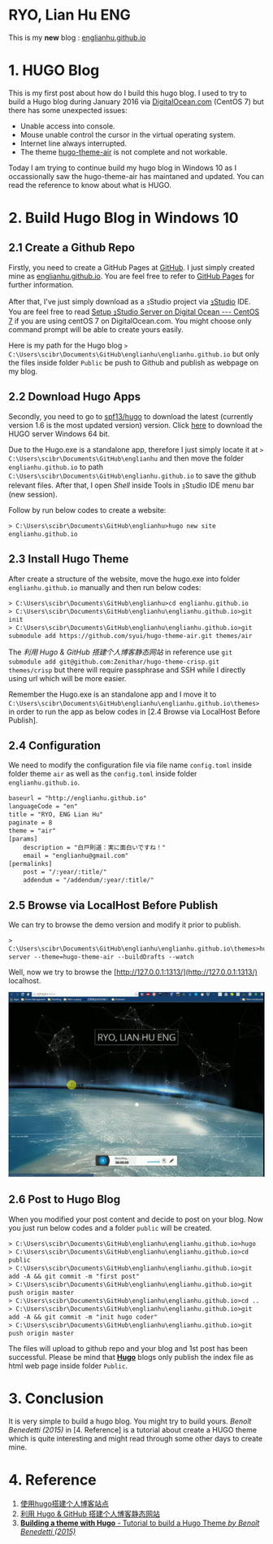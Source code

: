 # RYO, Lian Hu ENG

This is my **new** blog : [englianhu.github.io](https://englianhu.github.io)

# 1. HUGO Blog

  This is my first post about how do I build this hugo blog. I used to try to build a Hugo blog during January 2016 via [DigitalOcean.com](https://m.do.co/c/aabb124120d0) (CentOS 7) but there has some unexpected issues:
  
  - Unable access into console.
  - Mouse unable control the cursor in the virtual operating system.
  - Internet line always interrupted.
  - The theme [hugo-theme-air](https://github.com/syui/hugo-theme-air) is not complete and not workable.

  Today I am trying to continue build my hugo blog in Windows 10 as I occassionally saw the hugo-theme-air has maintaned and updated. You can read the reference to know about what is HUGO.
  
# 2. Build Hugo Blog in Windows 10

## 2.1 Create a Github Repo

  Firstly, you need to create a GitHub Pages at [GitHub](https://github.com). I just simply created mine as [englianhu.github.io](https://github.com/englianhu/englianhu.github.io). You are feel free to refer to [GitHub Pages](https://pages.github.com/) for further information.

  After that, I've just simply download as a ｮStudio project via [ｮStudio](http://www.rstudio.com) IDE. You are feel free to read [Setup ｮStudio Server on Digital Ocean --- CentOS 7](https://github.com/scibrokes/setup-rstudio-server) if you are using centOS 7 on DigitalOcean.com. You might choose only command prompt will be able to create yours easily.

  Here is my path for the Hugo blog `> C:\Users\scibr\Documents\GitHub\englianhu\englianhu.github.io` but only the files inside folder `Public` be push to Github and publish as webpage on my blog.

## 2.2 Download Hugo Apps

  Secondly, you need to go to [spf13/hugo](https://github.com/spf13/hugo/releases) to download the latest (currently version 1.6 is the most updated version) version. Click [here](https://github.com/spf13/hugo/releases/download/v0.16/hugo_0.16_windows-64bit.zip) to download the HUGO server Windows 64 bit.
  
  Due to the Hugo.exe is a standalone app, therefore I just simply locate it at `> C:\Users\scibr\Documents\GitHub\englianhu` and then move the folder `englianhu.github.io` to path `C:\Users\scibr\Documents\GitHub\englianhu.github.io` to save the github relevant files. After that, I open *Shell* inside Tools in ｮStudio IDE menu bar (new session).
  
  Follow by run below codes to create a website:
  
```
> C:\Users\scibr\Documents\GitHub\englianhu>hugo new site englianhu.github.io
```

## 2.3 Install Hugo Theme

  After create a structure of the website, move the hugo.exe into folder `englianhu.github.io` manually and then run below codes:

```
> C:\Users\scibr\Documents\GitHub\englianhu>cd englianhu.github.io
> C:\Users\scibr\Documents\GitHub\englianhu\englianhu.github.io>git init
> C:\Users\scibr\Documents\GitHub\englianhu\englianhu.github.io>git submodule add https://github.com/syui/hugo-theme-air.git themes/air
```

  The *利用 Hugo & GitHub 搭建个人博客静态网站* in reference use `git submodule add git@github.com:Zenithar/hugo-theme-crisp.git themes/crisp` but there will require passphrase and SSH while I directly using url which will be more easier.
  
  Remember the Hugo.exe is an standalone app and I move it to `C:\Users\scibr\Documents\GitHub\englianhu\englianhu.github.io\themes>` in order to run the app as below codes in [2.4 Browse via LocalHost Before Publish].

## 2.4 Configuration

  We need to modify the configuration file via file name `config.toml` inside folder theme `air` as well as the `config.toml` inside folder `englianhu.github.io`.

```
baseurl = "http://englianhu.github.io"
languageCode = "en"
title = "RYO, ENG Lian Hu"
paginate = 8
theme = "air"
[params]
    description = "白戸則道：実に面白いですね！"
    email = "englianhu@gmail.com"
[permalinks]
    post = "/:year/:title/"
    addendum = "/addendum/:year/:title/"
```

## 2.5 Browse via LocalHost Before Publish

  We can try to browse the demo version and modify it prior to publish.

```
> C:\Users\scibr\Documents\GitHub\englianhu\englianhu.github.io\themes>hugo server --theme=hugo-theme-air --buildDrafts --watch
```
  
  Well, now we try to browse the [http://127.0.0.1:1313/](http://127.0.0.1:1313/) localhost.
  
![*figure 2.3.1 : Hugo blog layout*](content/figure/20160829_231729.gif)

## 2.6 Post to Hugo Blog

  When you modified your post content and decide to post on your blog. Now you just run below codes and a folder `public` will be created.

```
> C:\Users\scibr\Documents\GitHub\englianhu\englianhu.github.io>hugo
> C:\Users\scibr\Documents\GitHub\englianhu\englianhu.github.io>cd public
> C:\Users\scibr\Documents\GitHub\englianhu\englianhu.github.io>git add -A && git commit -m "first post"
> C:\Users\scibr\Documents\GitHub\englianhu\englianhu.github.io>git push origin master
> C:\Users\scibr\Documents\GitHub\englianhu\englianhu.github.io>cd ..
> C:\Users\scibr\Documents\GitHub\englianhu\englianhu.github.io>git add -A && git commit -m "init hugo coder"
> C:\Users\scibr\Documents\GitHub\englianhu\englianhu.github.io>git push origin master
```

  The files will upload to github repo and your blog and 1st post has been successful. Please be mind that [**Hugo**](https://gohugo.io) blogs only publish the index file as html web page inside folder `Public`.

# 3. Conclusion

  It is very simple to build a hugo blog. You might try to build yours. *Benoît Benedetti (2015)* in [4. Reference] is a tutorial about create a HUGO theme which is quite interesting and might read through some other days to create mine.

# 4. Reference

1. [使用hugo搭建个人博客站点](http://blog.coderzh.com/2015/08/29/hugo/)
2. [利用 Hugo & GitHub 搭建个人博客静态网站](http://blog.bpcoder.com/2015/12/hugo-create-blog/)
3. [**Building a theme with Hugo** - Tutorial to build a Hugo Theme *by Benoît Benedetti (2015)*](http://www.humboldtux.net/sbcb-demo/post/post-01/)
